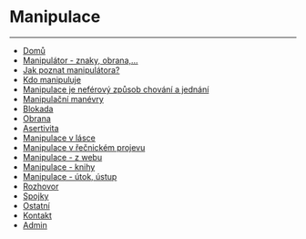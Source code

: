 # Manipulace
<hr>

<ul id="nav">
<li class="nav_element" id="nav_Dom">
<a href="/domu.md" class="menu">Dom&#367;</a></li>
<li class="nav_element" id="nav_Manipultorznakyobrana">
<a href="manipulator_znaky.md" class="menu">Manipul&#225;tor - znaky, obrana,...</a></li>
<li class="nav_element" id="nav_Jakpoznatmanipultora">
<a href="jak_poznat_manipulatora.md" class="menu">Jak poznat manipul&#225;tora?</a></li>
<li class="nav_element" id="nav_Kdomanipuluje">
<a href="kdo_manipuluje.md" class="menu">Kdo manipuluje</a></li>
<li class="nav_element" id="nav_Manipulacejenefrovzpsobchovnajednn">
<a href="/Manipulace-je-nef-e2-rov%FD-zp%26%23367%3Bsob-chov%E1n%ED-a-jedn%E1n%ED.htm" class="menu">Manipulace je nef&#233;rov&#253; zp&#367;sob chov&#225;n&#237; a jedn&#225;n&#237;</a></li>
<li class="nav_element" id="nav_Manipulanmanvry">
<a href="/Manipula%26%23269%3Bn%ED-man-e2-vry.htm" class="menu">Manipula&#269;n&#237; man&#233;vry</a></li>
<li class="nav_element" id="nav_Blokada">
<a href="blokada.md" class="menu">Blokada</a></li>
<li class="nav_element" id="nav_Obrana">
<a href="obranaa.md" class="menu">Obrana</a></li>
<li class="nav_element" id="nav_Asertivita">
<a href="asertivita.md" class="menu">Asertivita</a></li>
<li class="nav_element" id="nav_Manipulacevlsce">
<a href="manipulace_v_lasce.md" class="menu">Manipulace v l&#225;sce</a></li>
<li class="nav_element" id="nav_Manipulacevenickmprojevu">
<a href="/Manipulace-v-%26%23345%3Be%26%23269%3Bnick-e2-m-projevu.htm" class="menu">Manipulace v &#345;e&#269;nick&#233;m projevu</a></li>
<li class="nav_element" id="nav_Manipulacezwebu">
<a href="manipulace_z_webu.md" class="menu">Manipulace - z webu</a></li>
<li class="nav_element" id="nav_Manipulaceknihy">
<a href="manipulace_knihy.md" class="menu">Manipulace - knihy</a></li>
<li class="nav_element" id="nav_Manipulacetokstup">
<a href="/Manipulace-_-%FAtok%2C-%FAstup.htm" class="menu">Manipulace - &#250;tok, &#250;stup</a></li>
<li class="nav_element" id="nav_Rozhovor">
<a href="rozhovor.md" class="menu">Rozhovor</a></li>
<li class="nav_element" id="nav_Spojky">
<a href="spojky.md" class="menu">Spojky</a></li>
<li class="nav_element" id="nav_Ostatn">
<a href="/Ostatn%ED.htm" class="menu">Ostatn&#237;</a></li>
<li class="nav_element" id="nav_Kontakt">
<a href="kontakt.md" class="menu">Kontakt</a></li>
<li class="nav_element checked_menu" id="nav_Admin">
<a href="admin.mdm" class="menu">Admin</a></li>
				</ul>

